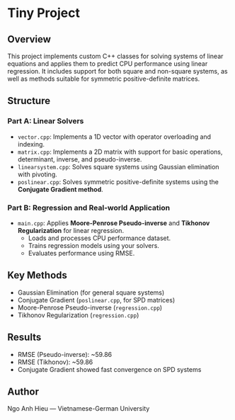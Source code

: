 # Tiny Project 

## Overview

This project implements custom C++ classes for solving systems of linear equations and applies them to predict CPU performance using linear regression. It includes support for both square and non-square systems, as well as methods suitable for symmetric positive-definite matrices.

## Structure

### Part A: Linear Solvers

- `vector.cpp`: Implements a 1D vector with operator overloading and indexing.
- `matrix.cpp`: Implements a 2D matrix with support for basic operations, determinant, inverse, and pseudo-inverse.
- `linearsystem.cpp`: Solves square systems using Gaussian elimination with pivoting.
- `poslinear.cpp`: Solves symmetric positive-definite systems using the **Conjugate Gradient method**.

### Part B: Regression and Real-world Application

- `main.cpp`: Applies **Moore-Penrose Pseudo-inverse** and **Tikhonov Regularization** for linear regression.
    - Loads and processes CPU performance dataset.
    - Trains regression models using your solvers.
    - Evaluates performance using RMSE.

## Key Methods

- Gaussian Elimination (for general square systems)
- Conjugate Gradient (`poslinear.cpp`, for SPD matrices)
- Moore-Penrose Pseudo-inverse (`regression.cpp`)
- Tikhonov Regularization (`regression.cpp`)

## Results

- RMSE (Pseudo-inverse): ~59.86
- RMSE (Tikhonov): ~59.86
- Conjugate Gradient showed fast convergence on SPD systems

## Author

Ngo Anh Hieu — Vietnamese-German University
